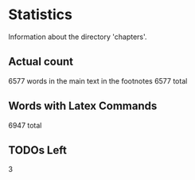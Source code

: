 # Statistics

Information about the directory 'chapters'.

## Actual count

6577 words in the main text
 in the footnotes
6577 total

## Words with Latex Commands

 6947 total

## TODOs Left

3

